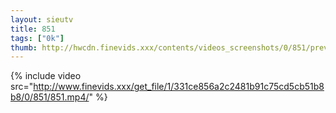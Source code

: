 ```yaml
--- 
layout: sieutv
title: 851
tags: ["0k"]
thumb: http://hwcdn.finevids.xxx/contents/videos_screenshots/0/851/preview.mp4.jpg
---
```

{% include video src="http://www.finevids.xxx/get_file/1/331ce856a2c2481b91c75cd5cb51b8b8/0/851/851.mp4/" %} 
